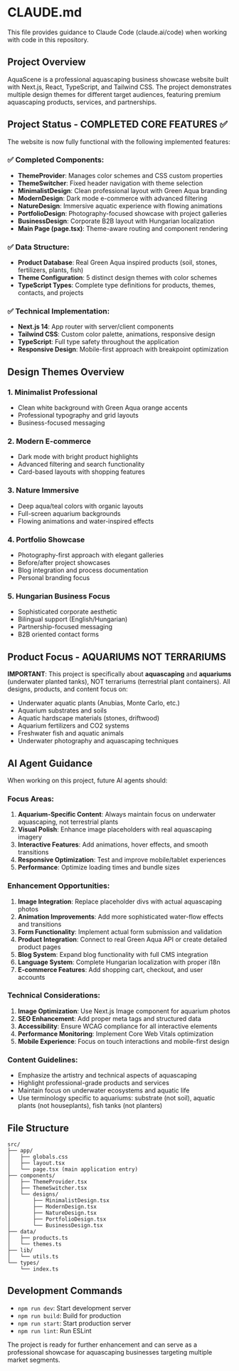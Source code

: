 # CLAUDE.md

This file provides guidance to Claude Code (claude.ai/code) when working with code in this repository.

## Project Overview

AquaScene is a professional aquascaping business showcase website built with Next.js, React, TypeScript, and Tailwind CSS. The project demonstrates multiple design themes for different target audiences, featuring premium aquascaping products, services, and partnerships.

## Project Status - COMPLETED CORE FEATURES ✅

The website is now fully functional with the following implemented features:

### ✅ Completed Components:
- **ThemeProvider**: Manages color schemes and CSS custom properties
- **ThemeSwitcher**: Fixed header navigation with theme selection
- **MinimalistDesign**: Clean professional layout with Green Aqua branding
- **ModernDesign**: Dark mode e-commerce with advanced filtering
- **NatureDesign**: Immersive aquatic experience with flowing animations
- **PortfolioDesign**: Photography-focused showcase with project galleries
- **BusinessDesign**: Corporate B2B layout with Hungarian localization
- **Main Page (page.tsx)**: Theme-aware routing and component rendering

### ✅ Data Structure:
- **Product Database**: Real Green Aqua inspired products (soil, stones, fertilizers, plants, fish)
- **Theme Configuration**: 5 distinct design themes with color schemes
- **TypeScript Types**: Complete type definitions for products, themes, contacts, and projects

### ✅ Technical Implementation:
- **Next.js 14**: App router with server/client components
- **Tailwind CSS**: Custom color palette, animations, responsive design
- **TypeScript**: Full type safety throughout the application
- **Responsive Design**: Mobile-first approach with breakpoint optimization

## Design Themes Overview

### 1. Minimalist Professional
- Clean white background with Green Aqua orange accents
- Professional typography and grid layouts
- Business-focused messaging

### 2. Modern E-commerce
- Dark mode with bright product highlights
- Advanced filtering and search functionality
- Card-based layouts with shopping features

### 3. Nature Immersive
- Deep aqua/teal colors with organic layouts
- Full-screen aquarium backgrounds
- Flowing animations and water-inspired effects

### 4. Portfolio Showcase
- Photography-first approach with elegant galleries
- Before/after project showcases
- Blog integration and process documentation
- Personal branding focus

### 5. Hungarian Business Focus
- Sophisticated corporate aesthetic
- Bilingual support (English/Hungarian)
- Partnership-focused messaging
- B2B oriented contact forms

## Product Focus - AQUARIUMS NOT TERRARIUMS

**IMPORTANT**: This project is specifically about **aquascaping** and **aquariums** (underwater planted tanks), NOT terrariums (terrestrial plant containers). All designs, products, and content focus on:

- Underwater aquatic plants (Anubias, Monte Carlo, etc.)
- Aquarium substrates and soils
- Aquatic hardscape materials (stones, driftwood)
- Aquarium fertilizers and CO2 systems
- Freshwater fish and aquatic animals
- Underwater photography and aquascaping techniques

## AI Agent Guidance

When working on this project, future AI agents should:

### Focus Areas:
1. **Aquarium-Specific Content**: Always maintain focus on underwater aquascaping, not terrestrial plants
2. **Visual Polish**: Enhance image placeholders with real aquascaping imagery
3. **Interactive Features**: Add animations, hover effects, and smooth transitions
4. **Responsive Optimization**: Test and improve mobile/tablet experiences
5. **Performance**: Optimize loading times and bundle sizes

### Enhancement Opportunities:
1. **Image Integration**: Replace placeholder divs with actual aquascaping photos
2. **Animation Improvements**: Add more sophisticated water-flow effects and transitions
3. **Form Functionality**: Implement actual form submission and validation
4. **Product Integration**: Connect to real Green Aqua API or create detailed product pages
5. **Blog System**: Expand blog functionality with full CMS integration
6. **Language System**: Complete Hungarian localization with proper i18n
7. **E-commerce Features**: Add shopping cart, checkout, and user accounts

### Technical Considerations:
1. **Image Optimization**: Use Next.js Image component for aquarium photos
2. **SEO Enhancement**: Add proper meta tags and structured data
3. **Accessibility**: Ensure WCAG compliance for all interactive elements
4. **Performance Monitoring**: Implement Core Web Vitals optimization
5. **Mobile Experience**: Focus on touch interactions and mobile-first design

### Content Guidelines:
- Emphasize the artistry and technical aspects of aquascaping
- Highlight professional-grade products and services
- Maintain focus on underwater ecosystems and aquatic life
- Use terminology specific to aquariums: substrate (not soil), aquatic plants (not houseplants), fish tanks (not planters)

## File Structure
```
src/
├── app/
│   ├── globals.css
│   ├── layout.tsx
│   └── page.tsx (main application entry)
├── components/
│   ├── ThemeProvider.tsx
│   ├── ThemeSwitcher.tsx
│   └── designs/
│       ├── MinimalistDesign.tsx
│       ├── ModernDesign.tsx
│       ├── NatureDesign.tsx
│       ├── PortfolioDesign.tsx
│       └── BusinessDesign.tsx
├── data/
│   ├── products.ts
│   └── themes.ts
├── lib/
│   └── utils.ts
└── types/
    └── index.ts
```

## Development Commands
- `npm run dev`: Start development server
- `npm run build`: Build for production
- `npm run start`: Start production server
- `npm run lint`: Run ESLint

The project is ready for further enhancement and can serve as a professional showcase for aquascaping businesses targeting multiple market segments.